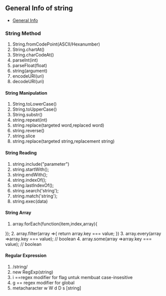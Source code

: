 ## General Info of string
* [General Info](#general-info)

### String Method
1. String.fromCodePoint(ASCII/Hexanumber)
2. String.chartAt()
3. String.charCodeAt()
4. parseInt(int)
5. parseFloat(float)
6. string(argument)
7. encodeURI(uri)
8. decodeURI(uri)

#### String Manipulation
1. String.toLowerCase()
2. String.toUpperCase()
3. String.substr()
4. string.repeat(int)
5. string.replace(targeted word,replaced word)
6. string.reverse()
7. string.slice
8. string.replace(targeted string,replacement string)

#### String Reading
1. string.include("parameter")
2. string.startWith();
3. string.endWith();
4. string.indexOf();
5. string.lastIndexOf();
6. string.search('string');
7. string.match('string');
8. string.exec(data)

#### String Array
1. array.forEach(function(item,index,array){

  });
2. array.filter(array =>{
  return array.key === value;
  })
3. array.every(array =>array.key === value); // boolean
4. array.some(array =>array.key === value); // boolean

#### Regular Expression
1. /string/
2. new RegExp(string)
3. i ==regex modifier for flag untuk membuat case-insesitive
4. g == regex modifier for global
5. metacharacter w W d D s [string]

